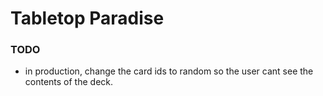# Tabletop Paradise

### TODO
- in production, change the card ids to random so the user cant see the contents of the deck.